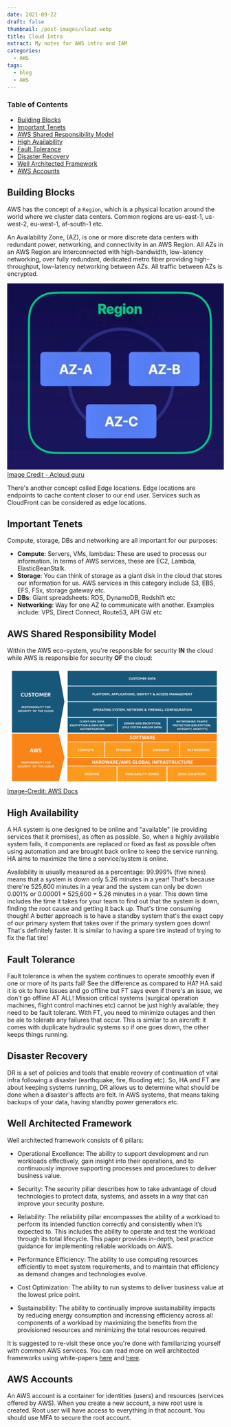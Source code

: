 ```yaml
---
date: 2021-09-22
draft: false
thumbnail: /post-images/cloud.webp
title: Cloud Intro
extract: My notes for AWS intro and IAM
categories:
  - AWS
tags:
  - blog
  - AWS
---
```


### Table of Contents

- [Building Blocks](#building-blocks)
- [Important Tenets](#important-tenets)
- [AWS Shared Responsibility Model](#aws-shared-responsibility-model)
- [High Availability](#high-availability)
- [Fault Tolerance](#fault-tolerance)
- [Disaster Recovery](#disaster-recovery)
- [Well Architected Framework](#well-architected-framework)
- [AWS Accounts](#aws-accounts)

## Building Blocks

AWS has the concept of a `Region`, which is a physical location around the world where we cluster data centers. Common regions are us-east-1, us-west-2, eu-west-1, af-south-1 etc.

An Availability Zone, (AZ), is one or more discrete data centers with redundant power, networking, and connectivity in an AWS Region. All AZs in an AWS Region are interconnected with high-bandwidth, low-latency networking, over fully redundant, dedicated metro fiber providing high-throughput, low-latency networking between AZs. All traffic between AZs is encrypted.

![Region-And-AZs](./images/aws/region-and-azs.png)[Image Credit - Acloud guru](https://acloudguru.com/)

There's another concept called Edge locations. Edge locations are endpoints to cache content closer to our end user. Services such as CloudFront can be considered as edge locations.

## Important Tenets

Compute, storage, DBs and networking are all important for our purposes:

- **Compute**: Servers, VMs, lambdas: These are used to processs our information. In terms of AWS services, these are EC2, Lambda, ElasticBeanStalk.
- **Storage**: You can think of storage as a giant disk in the cloud that stores our information for us. AWS services in this category include S3, EBS, EFS, FSx, storage gateway etc.
- **DBs**: Giant spreadsheets: RDS, DynamoDB, Redshift etc
- **Networking**: Way for one AZ to communicate with another. Examples include: VPS, Direct Connect, Route53, API GW etc

## AWS Shared Responsibility Model

Within the AWS eco-system, you're responsible for security **IN** the cloud while AWS is responsible for security **OF** the cloud:

![Shared-Resp-Model](./images/aws/shared-responsibility.jpeg)[Image-Credit: AWS Docs](https://aws.amazon.com/compliance/shared-responsibility-model/)

## High Availability

A HA system is one designed to be online and "available" (ie providing services that it promises), as often as possible. So, when a highly available system fails, it components are replaced or fixed as fast as possible often using automation and are brought back online to keep the service running. HA aims to maximize the time a service/system is online.

Availability is usually measured as a percentage: 99.999% (five nines) means that a system is down only 5.26 minutes in a year! That's because there're 525,600 minutes in a year and the system can only be down 0.001% or 0.00001 \* 525,600 = 5.26 minutes in a year. This down time includes the time it takes for your team to find out that the system is down, finding the root cause and getting it back up. That's time consuming though! A better approach is to have a standby system that's the exact copy of our primary system that takes over if the primary system goes down! That's definitely faster. It is similar to having a spare tire instead of trying to fix the flat tire!

## Fault Tolerance

Fault tolerance is when the system continues to operate smoothly even if one or more of its parts fail! See the difference as compared to HA? HA said it is ok to have issues and go offline but FT says even if there's an issue, we don't go offline AT ALL! Mission critical systems (surgical operation machines, flight control machines etc) cannot be just highly available; they need to be fault tolerant. With FT, you need to minimize outages and then be ale to tolerate any failures that occur. This is similar to an aircraft: it comes with duplicate hydraulic systems so if one goes down, the other keeps things running.

## Disaster Recovery

DR is a set of policies and tools that enable reovery of continuation of vital infra following a disaster (earthquake, fire, flooding etc). So, HA and FT are about keeping systems running, DR allows us to determine what should be done when a disaster's affects are felt. In AWS systems, that means taking backups of your data, having standby power generators etc.

## Well Architected Framework

Well architected framework consists of 6 pillars:

- Operational Excellence: The ability to support development and run workloads effectively, gain insight into their operations, and to continuously improve supporting processes and procedures to deliver business value.
- Security: The security pillar describes how to take advantage of cloud technologies to protect data, systems, and assets in a way that can improve your security posture.
- Reliability: The reliability pillar encompasses the ability of a workload to perform its intended function correctly and consistently when it’s expected to. This includes the ability to operate and test the workload through its total lifecycle. This paper provides in-depth, best practice guidance for implementing reliable workloads on AWS.
- Performance Efficiency: The ability to use computing resources efficiently to meet system requirements, and to maintain that efficiency as demand changes and technologies evolve.
- Cost Optimization: The ability to run systems to deliver business value at the lowest price point.

- Sustainability: The ability to continually improve sustainability impacts by reducing energy consumption and increasing efficiency across all components of a workload by maximizing the benefits from the provisioned resources and minimizing the total resources required.

It is suggested to re-visit these once you're done with familiarizing yourself with common AWS services.
You can read more on well architected frameworks using white-papers [here](https://aws.amazon.com/whitepapers/?whitepapers-main.sort-by=item.additionalFields.sortDate&whitepapers-main.sort-order=desc&awsf.whitepapers-content-type=*all&awsf.whitepapers-tech-category=*all&awsf.whitepapers-industries=*all&awsf.whitepapers-business-category=*all&awsf.whitepapers-global-methodology=methodology%23well-arch-framework) and [here](https://docs.aws.amazon.com/wellarchitected/latest/framework/welcome.html?did=wp_card&trk=wp_card).

## AWS Accounts

An AWS account is a container for identities (users) and resources (services offered by AWS). When you create a new account, a new root usre is created. Root user will have access to everything in that account. You should use MFA to secure the root account.
